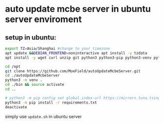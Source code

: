 # auto update mcbe server in ubuntu server enviroment

## setup in ubuntu:
```bash
export TZ=Asia/Shanghai #change to your timezone
apt update &&DEBIAN_FRONTEND=noninteractive apt install -y tzdata
apt install -y wget curl unzip git python3 python3-pip python3-venv python-is-python3

cd /opt 
git clone https://github.com/MoeField/autoUpdateMcbeServer.git
cd ./autoUpdateMcbeServer
python3 -m venv .
cd ./bin && source activate
cd ..

# python3 -m pip config set global.index-url https://mirrors.tuna.tsinghua.edu.cn/pypi/web/simple #for cn users
python3 -m pip install -r requirements.txt
deactivate
```
simply use `update.sh` in ubuntu server
